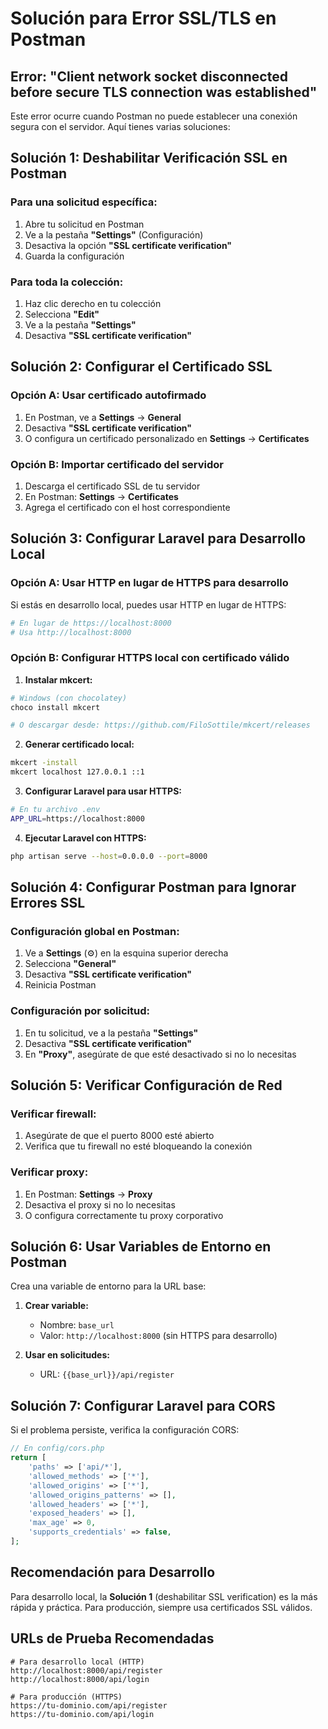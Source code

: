 # Solución para Error SSL/TLS en Postman

## Error: "Client network socket disconnected before secure TLS connection was established"

Este error ocurre cuando Postman no puede establecer una conexión segura con el servidor. Aquí tienes varias soluciones:

## Solución 1: Deshabilitar Verificación SSL en Postman

### Para una solicitud específica:
1. Abre tu solicitud en Postman
2. Ve a la pestaña **"Settings"** (Configuración)
3. Desactiva la opción **"SSL certificate verification"**
4. Guarda la configuración

### Para toda la colección:
1. Haz clic derecho en tu colección
2. Selecciona **"Edit"**
3. Ve a la pestaña **"Settings"**
4. Desactiva **"SSL certificate verification"**

## Solución 2: Configurar el Certificado SSL

### Opción A: Usar certificado autofirmado
1. En Postman, ve a **Settings** → **General**
2. Desactiva **"SSL certificate verification"**
3. O configura un certificado personalizado en **Settings** → **Certificates**

### Opción B: Importar certificado del servidor
1. Descarga el certificado SSL de tu servidor
2. En Postman: **Settings** → **Certificates**
3. Agrega el certificado con el host correspondiente

## Solución 3: Configurar Laravel para Desarrollo Local

### Opción A: Usar HTTP en lugar de HTTPS para desarrollo

Si estás en desarrollo local, puedes usar HTTP en lugar de HTTPS:

```bash
# En lugar de https://localhost:8000
# Usa http://localhost:8000
```

### Opción B: Configurar HTTPS local con certificado válido

1. **Instalar mkcert:**
```bash
# Windows (con chocolatey)
choco install mkcert

# O descargar desde: https://github.com/FiloSottile/mkcert/releases
```

2. **Generar certificado local:**
```bash
mkcert -install
mkcert localhost 127.0.0.1 ::1
```

3. **Configurar Laravel para usar HTTPS:**
```bash
# En tu archivo .env
APP_URL=https://localhost:8000
```

4. **Ejecutar Laravel con HTTPS:**
```bash
php artisan serve --host=0.0.0.0 --port=8000
```

## Solución 4: Configurar Postman para Ignorar Errores SSL

### Configuración global en Postman:
1. Ve a **Settings** (⚙️) en la esquina superior derecha
2. Selecciona **"General"**
3. Desactiva **"SSL certificate verification"**
4. Reinicia Postman

### Configuración por solicitud:
1. En tu solicitud, ve a la pestaña **"Settings"**
2. Desactiva **"SSL certificate verification"**
3. En **"Proxy"**, asegúrate de que esté desactivado si no lo necesitas

## Solución 5: Verificar Configuración de Red

### Verificar firewall:
1. Asegúrate de que el puerto 8000 esté abierto
2. Verifica que tu firewall no esté bloqueando la conexión

### Verificar proxy:
1. En Postman: **Settings** → **Proxy**
2. Desactiva el proxy si no lo necesitas
3. O configura correctamente tu proxy corporativo

## Solución 6: Usar Variables de Entorno en Postman

Crea una variable de entorno para la URL base:

1. **Crear variable:**
   - Nombre: `base_url`
   - Valor: `http://localhost:8000` (sin HTTPS para desarrollo)

2. **Usar en solicitudes:**
   - URL: `{{base_url}}/api/register`

## Solución 7: Configurar Laravel para CORS

Si el problema persiste, verifica la configuración CORS:

```php
// En config/cors.php
return [
    'paths' => ['api/*'],
    'allowed_methods' => ['*'],
    'allowed_origins' => ['*'],
    'allowed_origins_patterns' => [],
    'allowed_headers' => ['*'],
    'exposed_headers' => [],
    'max_age' => 0,
    'supports_credentials' => false,
];
```

## Recomendación para Desarrollo

Para desarrollo local, la **Solución 1** (deshabilitar SSL verification) es la más rápida y práctica. Para producción, siempre usa certificados SSL válidos.

## URLs de Prueba Recomendadas

```
# Para desarrollo local (HTTP)
http://localhost:8000/api/register
http://localhost:8000/api/login

# Para producción (HTTPS)
https://tu-dominio.com/api/register
https://tu-dominio.com/api/login
``` 